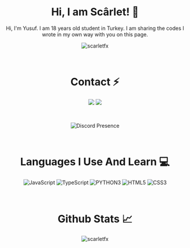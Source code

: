 <div align="center"> <h1>Hi, I am Scârlet! 🥳</h1> </div>
<div align="center"> <p>Hi, I'm Yusuf.
I am 18 years old student in Turkey. I am sharing the codes I wrote in my own way with you on this page.
<div align="center"><img src="https://komarev.com/ghpvc/?username=scarletfx&label=Ziyaretçi%20Sayısı&color=bfffd3" alt="scarletfx" align="center"/></div>
</p></div>
<div align="center"><p>‏‏‏‏‏‏‏‏   </p></div>

<div align="center"><h1>Contact ⚡</h1></div>
<div align="center">
<a href="https://discord.com/users/983087451822227476" target="_blank"><img src="https://img.shields.io/badge/-discord-black?style=for-the-badge&logo=discord&logoColor=1e44ee"></a>
<a href="https://github.com/scarletfx" target="_blank"><img src="https://img.shields.io/badge/-github-black?style=for-the-badge&logo=github&logoColor=white"></a>
</div>
<div align="center"><p>‏‏‏‏‏‏‏‏   </p></div>
<div align="center"><img alt="Discord Presence" align="center" src= "https://lanyard-profile-readme.vercel.app/api/983087451822227476?theme=light&bg=bdffd6&borderRadius=60px&hideBadges=false&animated=true)"></div>
<div align="center"><p>‏‏‏‏‏‏‏‏   </p></div>

<div align="center"> <h1>Languages I Use And Learn 💻</h1></div>
<div align="center">
    <img alt="JavaScript" align="center" src="https://img.shields.io/badge/-Javascript-edb200?style=flat-square&logo=javascript&logoColor=white"/>
    <img alt="TypeScript" align="center" src="https://img.shields.io/badge/-Typescript-007acc?style=flat-square&logo=typescript&logoColor=white"/>
    <img alt="PYTHON3" align="center" src="https://img.shields.io/badge/-Pyhton-yellow?style=flat-square&logo=python&logoColor=white"/>
    <img alt="HTML5" align="center" src="https://img.shields.io/badge/-HTML5-E34F26?style=flat-square&logo=html5&logoColor=white"/>
    <img alt="CSS3" align="center" src="https://img.shields.io/badge/-CSS3-264de4?style=flat-square&logo=css3&logoColor=white"/>
</div>
<div align="center"><p>‏‏‏‏‏‏‏‏   </p></div>

<div align="center"> <h1>Github Stats 📈</h1></div>
<div align="center"><img align="center" src="https://github-readme-stats.vercel.app/api?username=scarletfx&theme=dark&show_icons=true&locale=en" alt="scarletfx"></div>
